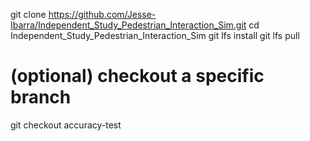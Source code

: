git clone https://github.com/Jesse-Ibarra/Independent_Study_Pedestrian_Interaction_Sim.git
cd Independent_Study_Pedestrian_Interaction_Sim
git lfs install
git lfs pull
# (optional) checkout a specific branch
git checkout accuracy-test
